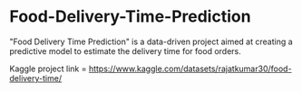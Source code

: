 # Food-Delivery-Time-Prediction
"Food Delivery Time Prediction" is a data-driven project aimed at creating a predictive model to estimate the delivery time for food orders.

Kaggle project link = https://www.kaggle.com/datasets/rajatkumar30/food-delivery-time/
